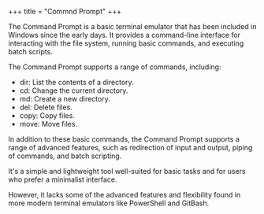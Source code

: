 +++
title = "Commnd Prompt"
+++

The Command Prompt is a basic terminal emulator that has been included in Windows since the early days. 
It provides a command-line interface for interacting with the file system, 
running basic commands, and executing batch scripts. 

The Command Prompt supports a range of commands, including:

- dir: List the contents of a directory.
- cd: Change the current directory.
- md: Create a new directory.
- del: Delete files.
- copy: Copy files.
- move: Move files.

In addition to these basic commands, the Command Prompt supports a range of advanced features, such as redirection of input and output, piping of commands, and batch scripting. 

It's a simple and lightweight tool well-suited for basic tasks
and for users who prefer a minimalist interface. 

However, it lacks some of the advanced features and flexibility 
found in more modern terminal emulators like 
PowerShell and GitBash.